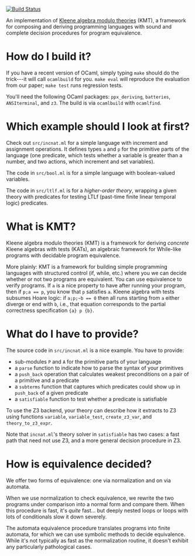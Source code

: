 [![Build Status](https://travis-ci.com/mgree/kmt.svg?branch=master)](https://travis-ci.com/mgree/kmt)

An implementation of [Kleene algebra modulo theories](https://arxiv.org/abs/1707.02894) (KMT), a framework for composing and deriving programming languages with sound and complete decision procedures for program equivalence.

# How do I build it?

If you have a recent version of OCaml, simply typing `make` should do the trick---it will call `ocamlbuild` for you. `make eval` will reproduce the evaluation from our paper; `make test` runs regression tests.

You'll need the following OCaml packages: `ppx_deriving`, `batteries`, `ANSIterminal`, and `z3`. The build is via `ocamlbuild` with `ocamlfind`.

# Which example should I look at first?

Check out `src/incnat.ml` for a simple language with increment and assignment operations. It defines types `a` and `p` for the primitive parts of the language (one predicate, which tests whether a variable is greater than a number, and two actions, which increment and set variables).

The code in `src/bool.ml` is for a simple language with boolean-valued variables.

The code in `src/ltlf.ml` is for a _higher-order theory_, wrapping a given theory with predicates for testing LTLf (past-time finite linear temporal logic) predicates.

# What is KMT?

Kleene algebra modulo theories (KMT) is a framework for deriving _concrete_ Kleene algebras with tests (KATs), an algebraic framework for While-like programs with decidable program equivalence.

More plainly: KMT is a framework for building simple programming languages with structured control (if, while, etc.) where you we can decide whether or not two programs are equivalent. You can use equivalence to verify programs. If `a` is a nice property to have after running your program, then if `p;a == p`, you know that `p` satisfies `a`. Kleene algebra with tests subsumes Hoare logic: if `a;p;~b == 0` then all runs starting from `a` either diverge or end with `b`, i.e., that equation corresponds to the partial correctness specification `{a} p {b}`.

# What do I have to provide?

The source code in `src/incnat.ml` is a nice example. You have to provide:

- sub-modules `P` and `A` for the primitive parts of your language
- a `parse` function to indicate how to parse the syntax of your primitives
- a `push_back` operation that calculates weakest preconditions on a pair of a primitive and a predicate
- a `subterms` function that captures which predicates could show up in `push_back` of a given predicate
- a `satisfiable` function to test whether a predicate is satisfiable

To use the Z3 backend, your theory can describe how it extracts to Z3 using functions `variable`, `variable_test`, `create_z3_var`, and `theory_to_z3_expr`.

Note that `incnat.ml`'s theory solver in `satisfiable` has two cases: a fast path that need not use Z3, and a more general decision procedure in Z3.

# How is equivalence decided?

We offer two forms of equivalence: one via normalization and on via automata.

When we use normalization to check equivalence, we rewrite the two programs under comparison into a normal form and compare them. When this procedure is fast, it's _quite_ fast... but deeply nested loops or loops with lots of conditionals slow it down severely.

The automata equivalence procedure translates programs into finite automata, for which we can use symbolic methods to decide equivalence. While it's not typically as fast as the normalization routine, it doesn't exhibit any particularly pathological cases.
